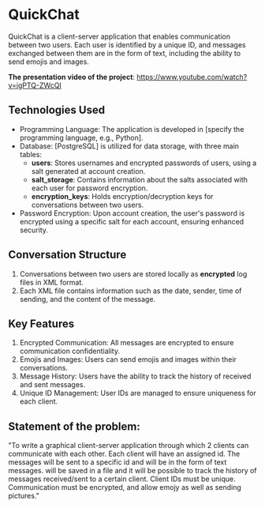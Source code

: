# QuickChat
QuickChat is a client-server application that enables communication between two users. Each user is identified by a unique ID, and messages exchanged between them are in the form of text, including the ability to send emojis and images.

**The presentation video of the project**: https://www.youtube.com/watch?v=igPTQ-ZWcQI

## Technologies Used
- Programming Language: The application is developed in [specify the programming language, e.g., Python].
- Database: [PostgreSQL] is utilized for data storage, with three main tables:
  - **users**: Stores usernames and encrypted passwords of users, using a salt generated at account creation.
  - **salt_storage**: Contains information about the salts associated with each user for password encryption.
  - **encryption_keys**: Holds encryption/decryption keys for conversations between two users.
- Password Encryption: Upon account creation, the user's password is encrypted using a specific salt for each account, ensuring enhanced security.

## Conversation Structure
1. Conversations between two users are stored locally as **encrypted** log files in XML format.
2. Each XML file contains information such as the date, sender, time of sending, and the content of the message.

## Key Features
1. Encrypted Communication: All messages are encrypted to ensure communication confidentiality.
2. Emojis and Images: Users can send emojis and images within their conversations.
3. Message History: Users have the ability to track the history of received and sent messages.
4. Unique ID Management: User IDs are managed to ensure uniqueness for each client.

## Statement of the problem: 
"To write a graphical client-server application through which 2 clients can communicate with each other. Each client will have an assigned id. The messages will be sent to a specific id and will be in the form of text messages. will be saved in a file and it will be possible to track the history of messages received/sent to a certain client. Client IDs must be unique. Communication must be encrypted, and allow emojy as well as sending pictures."
